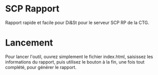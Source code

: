 # SCP Rapport

Rapport rapide et facile pour Di&St pour le serveur SCP RP de la CTG.

# Lancement

Pour lancer l'outil, ouvrez simplement le fichier index.html, saisissez les informations du rapport, puis utilisez le bouton à la fin, une fois tout complété, pour générer le rapport.


